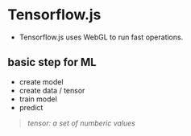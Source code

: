 # Tensorflow.js
* Tensorflow.js uses WebGL to run fast operations.

## basic step for ML
* create model
* create data / tensor
* train model
* predict

> _tensor: a set of numberic values_
